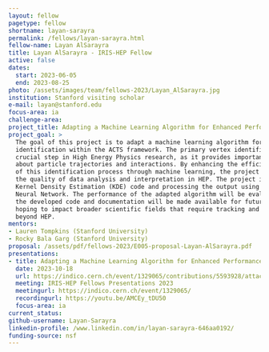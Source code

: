 ```yaml
---
layout: fellow
pagetype: fellow
shortname: layan-sarayra
permalink: /fellows/layan-sarayra.html
fellow-name: Layan AlSarayra
title: Layan AlSarayra - IRIS-HEP Fellow
active: false
dates:
  start: 2023-06-05
  end: 2023-08-25
photo: /assets/images/team/fellows-2023/Layan_AlSarayra.jpg
institution: Stanford visiting scholar
e-mail: layan@stanford.edu
focus-area: ia
challenge-area:
project_title: Adapting a Machine Learning Algorithm for Enhanced Performance in ACTS
project_goal: >
  The goal of this project is to adapt a machine learning algorithm for primary vertex
  identification within the ACTS framework. The primary vertex identification is a
  crucial step in High Energy Physics research, as it provides important information
  about particle trajectories and interactions. By enhancing the efficiency and accuracy
  of this identification process through machine learning, the project aims to improve
  the quality of data analysis and interpretation in HEP. The project involves generating
  Kernel Density Estimation (KDE) code and processing the output using the UNet/UNet++
  Neural Network. The performance of the adapted algorithm will be evaluated, and
  the developed code and documentation will be made available for future contributions
  hoping to impact broader scientific fields that require tracking and vertex reconstruction
  beyond HEP.
mentors:
- Lauren Tompkins (Stanford University)
- Rocky Bala Garg (Stanford University)
proposal: /assets/pdf/fellows-2023/E005-proposal-Layan-AlSarayra.pdf
presentations:
- title: Adapting a Machine Learning Algorithm for Enhanced Performance in ACTS
  date: 2023-10-18
  url: https://indico.cern.ch/event/1329065/contributions/5593928/attachments/2735172/4756092/IRIS-HEP%20Presentation%20-%20Layan%20AlSarayra.pdf
  meeting: IRIS-HEP Fellows Presentations 2023
  meetingurl: https://indico.cern.ch/event/1329065/
  recordingurl: https://youtu.be/AMCEy_tDU50
  focus-area: ia
current_status:
github-username: Layan-Sarayra
linkedin-profile: /www.linkedin.com/in/layan-sarayra-646aa0192/
funding-source: nsf
---
```

